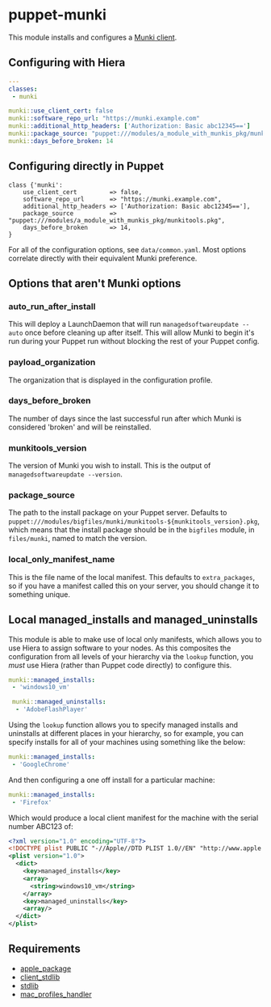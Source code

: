 # puppet-munki

This module installs and configures a [Munki client](https://github.com/munki/munki).

## Configuring with Hiera

``` yaml
---
classes:
 - munki

munki::use_client_cert: false
munki::software_repo_url: "https://munki.example.com"
munki::additional_http_headers: ['Authorization: Basic abc12345==']
munki::package_source: "puppet:///modules/a_module_with_munkis_pkg/munkitools.pkg"
munki::days_before_broken: 14
```

## Configuring directly in Puppet

``` puppet
class {'munki':
    use_client_cert         => false,
    software_repo_url       => "https://munki.example.com",
    additional_http_headers => ['Authorization: Basic abc12345=='],
    package_source          => "puppet:///modules/a_module_with_munkis_pkg/munkitools.pkg",
    days_before_broken      => 14,
}
```

For all of the configuration options, see `data/common.yaml`. Most options correlate directly with their equivalent Munki preference.

## Options that aren't Munki options

### auto_run_after_install

This will deploy a LaunchDaemon that will run `managedsoftwareupdate --auto` once before cleaning up after itself. This will allow Munki to begin it's run during your Puppet run without blocking the rest of your Puppet config.

### payload_organization

The organization that is displayed in the configuration profile.

### days_before_broken

The number of days since the last successful run after which Munki is considered 'broken' and will be reinstalled.

### munkitools_version

The version of Munki you wish to install. This is the output of `managedsoftwareupdate --version`.

### package_source

The path to the install package on your Puppet server. Defaults to `puppet:///modules/bigfiles/munki/munkitools-${munkitools_version}.pkg`, which means that the install package should be in the `bigfiles` module, in `files/munki`, named to match the version.

### local_only_manifest_name

This is the file name of the local manifest. This defaults to `extra_packages`, so if you have a manifest called this on your server, you should change it to something unique.

## Local managed_installs and managed_uninstalls

This module is able to make use of local only manifests, which allows you to use Hiera to assign software to your nodes. As this composites the configuration from all levels of your hierarchy via the `lookup` function, you _must_ use Hiera (rather than Puppet code directly) to configure this.

``` yaml data/serial_number/YOURSERIALNUMBER.yaml
munki::managed_installs:
 - 'windows10_vm'

 munki::managed_uninstalls:
  - 'AdobeFlashPlayer'
 ```

 Using the `lookup` function allows you to specify managed installs and uninstalls at different places in your hierarchy, so for example, you can specify installs for all of your machines using something like the below:

 ``` yaml data/osfamily/Darwin.yaml
 munki::managed_installs:
  - 'GoogleChrome'
```

And then configuring a one off install for a particular machine:

``` yaml data/serial_number/ABC123.yaml
munki::managed_installs:
 - 'Firefox'
```

Which would produce a local client manifest for the machine with the serial number ABC123 of:

``` xml /Library/Managed Installs/manifests/extra_packages
<?xml version="1.0" encoding="UTF-8"?>
<!DOCTYPE plist PUBLIC "-//Apple//DTD PLIST 1.0//EN" "http://www.apple.com/DTDs/PropertyList-1.0.dtd">
<plist version="1.0">
  <dict>
    <key>managed_installs</key>
    <array>
      <string>windows10_vm</string>
    </array>
    <key>managed_uninstalls</key>
    <array/>
  </dict>
</plist>
```

 ## Requirements

 * [apple_package](https://github.com/macadmins/puppet-apple_package)
 * [client_stdlib](https://github.com/macadmins/puppet-client_stdlib)
 * [stdlib](https://forge.puppetlabs.com/puppetlabs/stdlib)
 * [mac_profiles_handler](https://github.com/keeleysam/puppet-mac_profiles_handler)
